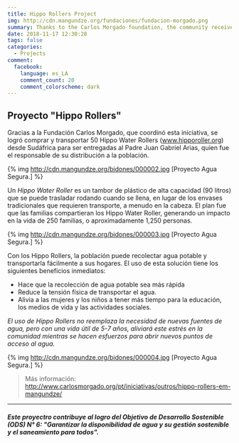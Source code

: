 ```yaml
---
title: Hippo Rollers Project
img: http://cdn.mangundze.org/fundaciones/fundacion-morgado.png
summary: Thanks to the Carlos Morgado foundation, the community received 50 Hippo Rollers.
date: 2018-11-17 12:30:28
tags: false
categories:
  - Projects
comment:
  facebook:
    language: es_LA
    comment_count: 20
    comment_colorscheme: dark
---
```


## Proyecto "Hippo Rollers"

Gracias a la Fundación Carlos Morgado, que coordinó esta iniciativa, se logró  comprar y transportar 50 Hippo Water Rollers (www.hipporoller.org) desde Sudáfrica para ser entregadas al Padre Juan Gabriel Arias, quien fue el responsable de su distribución a la población.


{% img http://cdn.mangundze.org/bidones/000002.jpg [Proyecto Agua Segura.] %}

Un _Hippo Water Roller_ es un tambor de plástico de alta capacidad (90 litros) que se puede trasladar rodando cuando se llena, en lugar de los envases tradicionales que requieren transporte, a menudo en la cabeza. El plan fue que las familias compartieran los Hippo Water Roller, generando un impacto en la vida de 250 familias, o aproximadamente 1,250 personas.

{% img http://cdn.mangundze.org/bidones/000003.jpg [Proyecto Agua Segura.] %}

Con los Hippo Rollers, la población puede recolectar agua potable y transportarla fácilmente a sus hogares. El uso de esta solución tiene los siguientes beneficios inmediatos:

- Hace que la recolección de agua potable sea más rápida
- Reduce la tensión física de transportar el agua.
- Alivia a las mujeres y los niños a tener más tiempo para la educación, los medios de vida y las actividades sociales.

*El uso de Hippo Rollers no reemplaza la necesidad de nuevas fuentes de agua, pero con una vida útil de 5-7 años, aliviará este estrés en la comunidad mientras se hacen esfuerzos para abrir nuevos puntos de acceso al agua.*

{% img http://cdn.mangundze.org/bidones/000004.jpg [Proyecto Agua Segura.] %}

> Más información: http://www.carlosmorgado.org/pt/iniciativas/outros/hippo-rollers-em-mangundze/

***

###### **_Este proyectro contribuye al logro del Objetivo de Desarrollo Sostenible (ODS) N° 6: "Garantizar la disponibilidad de agua y su gestión sostenible y el saneamiento para todos"._**
